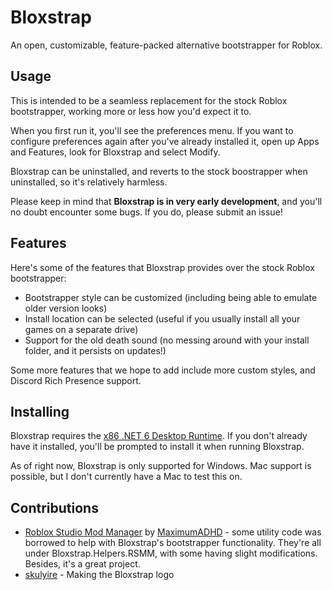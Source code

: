 # Bloxstrap
An open, customizable, feature-packed alternative bootstrapper for Roblox.
 
## Usage
This is intended to be a seamless replacement for the stock Roblox bootstrapper, working more or less how you'd expect it to.

When you first run it, you'll see the preferences menu. If you want to configure preferences again after you've already installed it, open up Apps and Features, look for Bloxstrap and select Modify.

Bloxstrap can be uninstalled, and reverts to the stock boostrapper when uninstalled, so it's relatively harmless.
 
Please keep in mind that **Bloxstrap is in very early development**, and you'll no doubt encounter some bugs. If you do, please submit an issue!
 
## Features
Here's some of the features that Bloxstrap provides over the stock Roblox bootstrapper:

* Bootstrapper style can be customized (including being able to emulate older version looks)
* Install location can be selected (useful if you usually install all your games on a separate drive)
* Support for the old death sound (no messing around with your install folder, and it persists on updates!)

Some more features that we hope to add include more custom styles, and Discord Rich Presence support.
 
## Installing
Bloxstrap requires the [x86 .NET 6 Desktop Runtime](https://dotnet.microsoft.com/en-us/download/dotnet/thank-you/runtime-desktop-6.0.7-windows-x86-installer). If you don't already have it installed, you'll be prompted to install it when running Bloxstrap.

As of right now, Bloxstrap is only supported for Windows. Mac support is possible, but I don't currently have a Mac to test this on.

## Contributions
* [Roblox Studio Mod Manager](https://github.com/MaximumADHD/Roblox-Studio-Mod-Manager) by [MaximumADHD](https://www.roblox.com/users/2032622/profile) - some utility code was borrowed to help with Bloxstrap's bootstrapper functionality. They're all under Bloxstrap.Helpers.RSMM, with some having slight modifications. Besides, it's a great project.
* [skulyire](https://www.roblox.com/users/2485612194/profile) - Making the Bloxstrap logo
